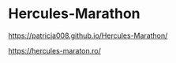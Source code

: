 # Hercules-Marathon

https://patricia008.github.io/Hercules-Marathon/

https://hercules-maraton.ro/
